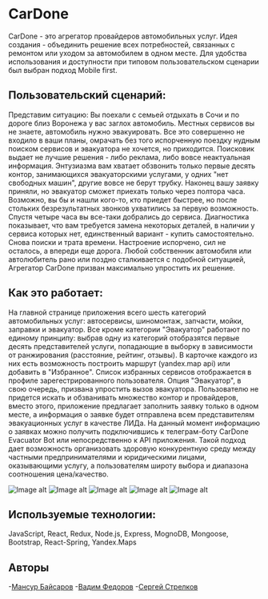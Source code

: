# CarDone
CarDone - это агрегатор провайдеров автомобильных услуг. Идея создания - объединить решение всех потребностей, связанных с ремонтом или уходом за автомобилем в одном месте. Для удобства использования и доступности при типовом пользовательском сценарии был выбран подход Mobile first.

## Пользовательский сценарий:
Представим ситуацию: Вы поехали с семьей отдыхать в Сочи и по дороге близ Воронежа у вас заглох автомобиль. Местных сервисов вы не знаете, автомобиль нужно эвакуировать. Все это совершенно не входило в ваши планы, омрачать без того испорченную поездку нудным поиском сервисов и эвакуатора не хочется, но приходится. Поисковик выдает не лучшие решения - либо реклама, либо вовсе неактуальная информация. Энтузиазма вам хватает обзвонить только первые десять контор, занимающихся эвакуаторскими услугами, у одних "нет свободных машин", другие вовсе не берут трубку. Наконец вашу заявку приняли, но эвакуатор сможет приехать только через полтора часа. Возможно, вы бы и нашли кого-то, кто приедет быстрее, но после стольких безрезультатных звонков ухватились за первую возможность. Спустя четыре часа вы все-таки добрались до сервиса. Диагностика показывает, что вам требуется замена некоторых деталей, в наличии у сервиса которых нет, единственный вариант - купить самостоятельно. Снова поиски и трата времени. Настроение испорчено, сил не осталось, а впереди еще дорога.
Любой собственник автомобиля или автолюбитель рано или поздно сталкивается с подобной ситуацией, Агрегатор CarDone призван максимально упростить их решение. 

## Как это работает:
На главной странице приложения всего шесть категорий автомобильных услуг: автосервисы, шиномонтаж, запчасти, мойки, заправки и эвакуатор. Все кроме категории "Эвакуатор" работают по единому принципу: выбрав одну из категорий отобразятся первые десять представителей услуги, попадающие в выборку в зависимости от ранжирования (расстояние, рейтинг, отзывы). В карточке каждого из них есть возможность построить маршрут (yandex.map api) или добавить в "Избранное". Список избранных сервисов отображается в профиле зарегестрированного пользователя. 
Опция "Эвакуатор", в свою очередь, призвана упростить вызов эвакуатора. Пользователю не придется искать и обзванивать множество контор и провайдеров, вместо этого, приложение предлагает заполнить заявку только в одном месте, а информация о заявке будет отправлена всем представителям эвакуационных услуг в качестве ЛИДа. На данный момент информацию о заявках можно получить подключившись к телеграм-боту CarDone Evacuator Bot или непосредственно к API приложения. Такой подход дает возможность организовать здоровую конкурентную среду между частными предпринимателями и юридическими лицами, оказывающими услугу, а пользователям широту выбора и диапазона соотношения цена/качество.

![Image alt](https://github.com/baymns/cardone/raw/dev/readme-images/main.jpg)
![Image alt](https://github.com/baymns/cardone/raw/dev/readme-images/services.jpg)
![Image alt](https://github.com/baymns/cardone/raw/dev/readme-images/profile.jpg)
![Image alt](https://github.com/baymns/cardone/raw/dev/readme-images/evacuator.jpg)
![Image alt](https://github.com/baymns/cardone/raw/dev/readme-images/bot.jpg)

## Используемые технологии:
JavaScript, React, Redux, Node.js, Express, MognoDB, Mongoose, Bootstrap, React-Spring, Yandex.Maps


## Авторы

-[Мансур Байсаров](https://github.com/baymns)
-[Вадим Федоров](https://github.com/vadyton)
-[Сергей Стрелков](https://github.com/Sertata)
